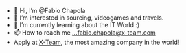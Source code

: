 - 👋 Hi, I’m @Fabio Chapola
- 👀 I’m interested in sourcing, videogames and travels.
- 🌱 I’m currently learning about the IT World :)
- 📫 How to reach me ...fabio.chapola@x-team.com
- Apply at [X-Team]([URL](https://jobs.x-team.com/jobs/?utm_source=github)), the most amazing company in the world! 

<!---
Fabiochapola/Fabiochapola is a ✨ special ✨ repository because its `README.md` (this file) appears on your GitHub profile.
You can click the Preview link to take a look at your changes.
--->
